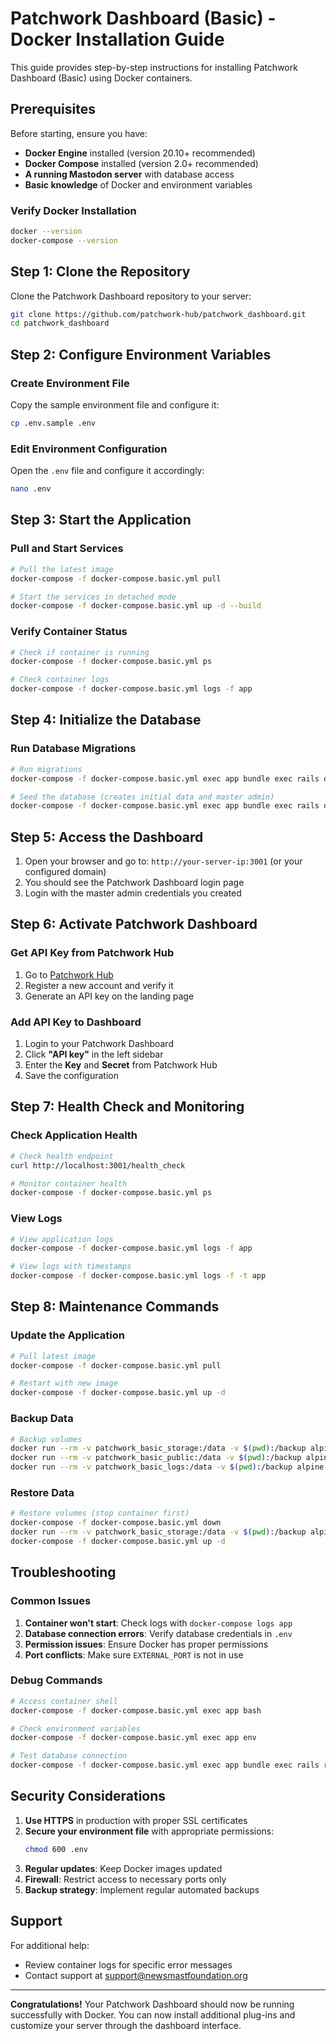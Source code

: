# Patchwork Dashboard (Basic) - Docker Installation Guide

This guide provides step-by-step instructions for installing Patchwork Dashboard (Basic) using Docker containers.

## Prerequisites

Before starting, ensure you have:

- **Docker Engine** installed (version 20.10+ recommended)
- **Docker Compose** installed (version 2.0+ recommended)
- **A running Mastodon server** with database access
- **Basic knowledge** of Docker and environment variables

### Verify Docker Installation

```bash
docker --version
docker-compose --version
```

## Step 1: Clone the Repository

Clone the Patchwork Dashboard repository to your server:

```bash
git clone https://github.com/patchwork-hub/patchwork_dashboard.git
cd patchwork_dashboard
```

## Step 2: Configure Environment Variables

### Create Environment File

Copy the sample environment file and configure it:

```bash
cp .env.sample .env
```

### Edit Environment Configuration

Open the `.env` file and configure it accordingly:

```bash
nano .env
```

## Step 3: Start the Application

### Pull and Start Services

```bash
# Pull the latest image
docker-compose -f docker-compose.basic.yml pull

# Start the services in detached mode
docker-compose -f docker-compose.basic.yml up -d --build
```

### Verify Container Status

```bash
# Check if container is running
docker-compose -f docker-compose.basic.yml ps

# Check container logs
docker-compose -f docker-compose.basic.yml logs -f app
```

## Step 4: Initialize the Database

### Run Database Migrations

```bash
# Run migrations
docker-compose -f docker-compose.basic.yml exec app bundle exec rails db:migrate

# Seed the database (creates initial data and master admin)
docker-compose -f docker-compose.basic.yml exec app bundle exec rails db:seed
```

## Step 5: Access the Dashboard

1. Open your browser and go to: `http://your-server-ip:3001` (or your configured domain)
2. You should see the Patchwork Dashboard login page
3. Login with the master admin credentials you created

## Step 6: Activate Patchwork Dashboard

### Get API Key from Patchwork Hub

1. Go to [Patchwork Hub](https://hub.patchwork.online/)
2. Register a new account and verify it
3. Generate an API key on the landing page

### Add API Key to Dashboard

1. Login to your Patchwork Dashboard
2. Click **"API key"** in the left sidebar
3. Enter the **Key** and **Secret** from Patchwork Hub
4. Save the configuration

## Step 7: Health Check and Monitoring

### Check Application Health

```bash
# Check health endpoint
curl http://localhost:3001/health_check

# Monitor container health
docker-compose -f docker-compose.basic.yml ps
```

### View Logs

```bash
# View application logs
docker-compose -f docker-compose.basic.yml logs -f app

# View logs with timestamps
docker-compose -f docker-compose.basic.yml logs -f -t app
```

## Step 8: Maintenance Commands

### Update the Application

```bash
# Pull latest image
docker-compose -f docker-compose.basic.yml pull

# Restart with new image
docker-compose -f docker-compose.basic.yml up -d
```

### Backup Data

```bash
# Backup volumes
docker run --rm -v patchwork_basic_storage:/data -v $(pwd):/backup alpine tar czf /backup/patchwork_storage_backup.tar.gz -C /data .
docker run --rm -v patchwork_basic_public:/data -v $(pwd):/backup alpine tar czf /backup/patchwork_public_backup.tar.gz -C /data .
docker run --rm -v patchwork_basic_logs:/data -v $(pwd):/backup alpine tar czf /backup/patchwork_logs_backup.tar.gz -C /data .
```

### Restore Data

```bash
# Restore volumes (stop container first)
docker-compose -f docker-compose.basic.yml down
docker run --rm -v patchwork_basic_storage:/data -v $(pwd):/backup alpine tar xzf /backup/patchwork_storage_backup.tar.gz -C /data
docker-compose -f docker-compose.basic.yml up -d
```

## Troubleshooting

### Common Issues

1. **Container won't start**: Check logs with `docker-compose logs app`
2. **Database connection errors**: Verify database credentials in `.env`
3. **Permission issues**: Ensure Docker has proper permissions
4. **Port conflicts**: Make sure `EXTERNAL_PORT` is not in use

### Debug Commands

```bash
# Access container shell
docker-compose -f docker-compose.basic.yml exec app bash

# Check environment variables
docker-compose -f docker-compose.basic.yml exec app env

# Test database connection
docker-compose -f docker-compose.basic.yml exec app bundle exec rails runner "puts ActiveRecord::Base.connection.execute('SELECT 1').first"
```

## Security Considerations

1. **Use HTTPS** in production with proper SSL certificates
2. **Secure your environment file** with appropriate permissions:
   ```bash
   chmod 600 .env
   ```
3. **Regular updates**: Keep Docker images updated
4. **Firewall**: Restrict access to necessary ports only
5. **Backup strategy**: Implement regular automated backups

## Support

For additional help:
- Review container logs for specific error messages
- Contact support at support@newsmastfoundation.org

---

**Congratulations!** Your Patchwork Dashboard should now be running successfully with Docker. You can now install additional plug-ins and customize your server through the dashboard interface.